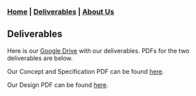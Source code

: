 ### [Home](https://mlpearson4.github.io/VastCast/) | [Deliverables](https://mlpearson4.github.io/VastCast/Deliverables.html) | [About Us](https://mlpearson4.github.io/VastCast/AboutUs.html)

## Deliverables
Here is our [Google Drive](https://goo.gl/qK2xLA) with our deliverables. PDFs for the two deliverables are below.

Our Concept and Specification PDF can be found [here](pictures/Requirements.pdf).

Our Design PDF can be found [here](pictures/Design.pdf).
